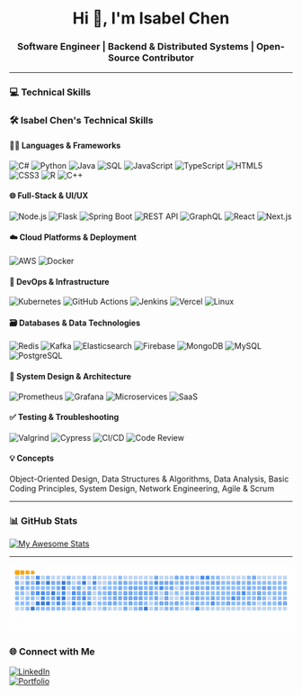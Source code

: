 <h1 align="center">Hi 👋, I'm Isabel Chen</h1>
<h3 align="center">Software Engineer | Backend & Distributed Systems | Open-Source Contributor</h3>

---

### 💻 Technical Skills

### 🛠️ Isabel Chen's Technical Skills

#### 👩‍💻 Languages & Frameworks
![C#](https://img.shields.io/badge/C%23-239120?style=flat&logo=c-sharp&logoColor=white)
![Python](https://img.shields.io/badge/Python-3776AB?style=flat&logo=python&logoColor=white)
![Java](https://img.shields.io/badge/Java-ED8B00?style=flat&logo=openjdk&logoColor=white)
![SQL](https://img.shields.io/badge/SQL-336791?style=flat&logo=postgresql&logoColor=white)
![JavaScript](https://img.shields.io/badge/JavaScript-F7DF1E?style=flat&logo=javascript&logoColor=black)
![TypeScript](https://img.shields.io/badge/TypeScript-3178C6?style=flat&logo=typescript&logoColor=white)
![HTML5](https://img.shields.io/badge/HTML5-E34F26?style=flat&logo=html5&logoColor=white)
![CSS3](https://img.shields.io/badge/CSS3-1572B6?style=flat&logo=css3&logoColor=white)
![R](https://img.shields.io/badge/R-276DC3?style=flat&logo=r&logoColor=white)
![C++](https://img.shields.io/badge/C++-00599C?style=flat&logo=c%2B%2B&logoColor=white)

#### 🌐 Full-Stack & UI/UX
![Node.js](https://img.shields.io/badge/Node.js-339933?style=flat&logo=nodedotjs&logoColor=white)
![Flask](https://img.shields.io/badge/Flask-000000?style=flat&logo=flask&logoColor=white)
![Spring Boot](https://img.shields.io/badge/Spring_Boot-6DB33F?style=flat&logo=spring-boot&logoColor=white)
![REST API](https://img.shields.io/badge/REST-02569B?style=flat&logo=rest&logoColor=white)
![GraphQL](https://img.shields.io/badge/GraphQL-E10098?style=flat&logo=graphql&logoColor=white)
![React](https://img.shields.io/badge/React-61DAFB?style=flat&logo=react&logoColor=black)
![Next.js](https://img.shields.io/badge/Next.js-000000?style=flat&logo=nextdotjs&logoColor=white)

#### ☁️ Cloud Platforms & Deployment
![AWS](https://img.shields.io/badge/AWS-232F3E?style=flat&logo=amazon-aws&logoColor=white)
![Docker](https://img.shields.io/badge/Docker-2496ED?style=flat&logo=docker&logoColor=white)

#### 🔧 DevOps & Infrastructure
![Kubernetes](https://img.shields.io/badge/Kubernetes-326CE5?style=flat&logo=kubernetes&logoColor=white)
![GitHub Actions](https://img.shields.io/badge/GitHub_Actions-2088FF?style=flat&logo=github-actions&logoColor=white)
![Jenkins](https://img.shields.io/badge/Jenkins-D24939?style=flat&logo=jenkins&logoColor=white)
![Vercel](https://img.shields.io/badge/Vercel-000000?style=flat&logo=vercel&logoColor=white)
![Linux](https://img.shields.io/badge/Linux-FCC624?style=flat&logo=linux&logoColor=black)

#### 🗃️ Databases & Data Technologies
![Redis](https://img.shields.io/badge/Redis-DC382D?style=flat&logo=redis&logoColor=white)
![Kafka](https://img.shields.io/badge/Apache_Kafka-231F20?style=flat&logo=apachekafka&logoColor=white)
![Elasticsearch](https://img.shields.io/badge/Elasticsearch-005571?style=flat&logo=elasticsearch&logoColor=white)
![Firebase](https://img.shields.io/badge/Firebase-FFCA28?style=flat&logo=firebase&logoColor=black)
![MongoDB](https://img.shields.io/badge/MongoDB-47A248?style=flat&logo=mongodb&logoColor=white)
![MySQL](https://img.shields.io/badge/MySQL-4479A1?style=flat&logo=mysql&logoColor=white)
![PostgreSQL](https://img.shields.io/badge/PostgreSQL-336791?style=flat&logo=postgresql&logoColor=white)

#### 🧩 System Design & Architecture
![Prometheus](https://img.shields.io/badge/Prometheus-E6522C?style=flat&logo=prometheus&logoColor=white)
![Grafana](https://img.shields.io/badge/Grafana-F46800?style=flat&logo=grafana&logoColor=white)
![Microservices](https://img.shields.io/badge/Microservices-FF6F00?style=flat&logo=microgen&logoColor=white)
![SaaS](https://img.shields.io/badge/SaaS-3A3A3A?style=flat&logo=spring&logoColor=white)

#### ✅ Testing & Troubleshooting
![Valgrind](https://img.shields.io/badge/Valgrind-652C91?style=flat)
![Cypress](https://img.shields.io/badge/Cypress-17202C?style=flat&logo=cypress&logoColor=white)
![CI/CD](https://img.shields.io/badge/CI/CD-blue?style=flat&logo=githubactions)
![Code Review](https://img.shields.io/badge/Code_Review-007ACC?style=flat&logo=visual-studio-code&logoColor=white)

#### 💡 Concepts
Object-Oriented Design, Data Structures & Algorithms, Data Analysis, Basic Coding Principles, System Design, Network Engineering, Agile & Scrum

---


### 📊 GitHub Stats

[![My Awesome Stats](https://awesome-github-stats.azurewebsites.net/user-stats/isabelccc?cardType=octocat&theme=github-dark&preferLogin=false)](https://git.io/awesome-stats-card)

---
![Ocean GIF](https://raw.githubusercontent.com/Matrix278/Matrix278/output/ocean.gif)

### 🌐 Connect with Me

[![LinkedIn](https://img.shields.io/badge/LinkedIn-blue?logo=linkedin)](https://www.linkedin.com/in/isabel-chen-28a04829a/)  
[![Portfolio](https://img.shields.io/badge/Website-Portfolio-informational)](https://isabelccc.github.io/demo.io/)

